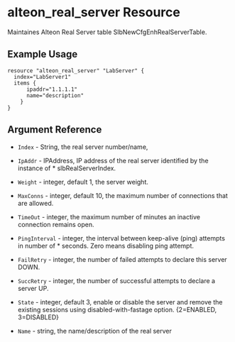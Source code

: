 # alteon_real_server Resource

Maintaines Alteon Real Server table SlbNewCfgEnhRealServerTable.  

## Example Usage

```
resource "alteon_real_server" "LabServer" {
  index="LabServer1"
  items {
      ipaddr="1.1.1.1"
      name="description"
    }
}
```

## Argument Reference

- `Index` - String, the real server number/name, 

- `IpAddr` - IPAddress, IP address of the real server identified by the instance of * slbRealServerIndex.

- `Weight` - integer, default 1, the server weight.

- `MaxConns` - integer,  default 10, the maximum number of connections that are allowed.

- `TimeOut` - integer, the maximum number of minutes an inactive connection remains open.

- `PingInterval` - integer, the interval between keep-alive (ping) attempts in number of * seconds. Zero means disabling ping attempt.

- `FailRetry` - integer, the number of failed attempts to declare this server DOWN.

- `SuccRetry` - integer, the number of successful attempts to declare a server UP.

- `State` - integer, default 3, enable or disable the server and remove the existing sessions using disabled-with-fastage option. {2=ENABLED, 3=DISABLED}

- `Name` - string, the name/description of the real server
